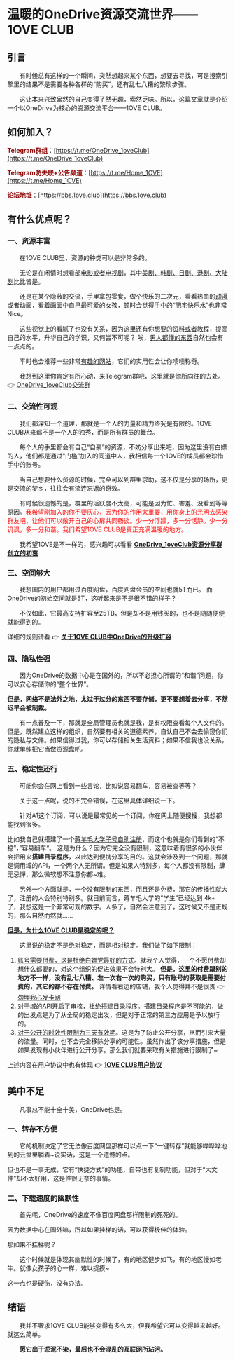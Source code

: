 # 温暖的OneDrive资源交流世界——1OVE CLUB

## 引言

&emsp;&emsp;有时候总有这样的一个瞬间，突然想起来某个东西，想要去寻找，可是搜索引擎里的结果不是需要各种各样的“购买”，还有乱七八糟的繁琐步骤。

&emsp;&emsp;这让本来兴致盎然的自己变得了然无趣，索然乏味。所以，这篇文章就是介绍一个以OneDrive为核心的资源交流平台——1OVE CLUB。

## 如何加入？

<font style="color:darkred"><b>Telegram群组</b></font>：[https://t.me/OneDrive_1oveClub](https://t.me/OneDrive_1oveClub)

<font style="color:darkred"><b>Telegram防失联+公告频道</b></font>：[https://t.me/Home_1OVE](https://t.me/Home_1OVE)

<font style="color:darkred"><b>论坛地址</b></font>：[https://bbs.1ove.club](https://bbs.1ove.club)

## 有什么优点呢？

### 一、资源丰富

&emsp;&emsp;在1OVE CLUB里，资源的种类可以是非常多的。

&emsp;&emsp;无论是在闲情时想看部<u>电影或者电视剧</u>，其中<u>美剧、韩剧、日剧、港剧、大陆剧</u>比比皆是。

&emsp;&emsp;还是在某个隐蔽的交流，手里拿包零食，做个快乐的二次元，看看热血的<u>动漫或者动画</u>，看着画面中自己最可爱的女孩，顿时会觉得手中的“肥宅快乐水”也非常Nice。

&emsp;&emsp;这些视觉上的看腻了也没有关系，因为这里还有你想要的<u>资料或者教程</u>，提高自己的水平，升华自己的学识，又何尝不可呢？
唉，<u>男人都懂的东西</u>自然也会有一点点的。

&emsp;&emsp;平时也会推荐一些非常<u>有趣的网站</u>，它们的实用性会让你啧啧称奇。

&emsp;&emsp;我想到这里你肯定有所心动，来Telegram群吧，这里就是你所向往的去处。 👉 [OneDrive_1oveClub交流群](https://t.me/OneDrive_1oveClub)

### 二、交流性可观

&emsp;&emsp;我们都深知一个道理，那就是一个人的力量和精力终究是有限的。1OVE CLUB从来都不是一个人的独秀，而是所有群员的舞台。

&emsp;&emsp;每个人的手里都会有自己“自豪”的资源，不妨分享出来吧，因为这里没有白嫖的人，他们都是通过“门槛”加入的同道中人，我相信每一个1OVE的成员都会珍惜手中的账号。

&emsp;&emsp;当自己想要什么资源的时候，完全可以到群里求助，这不仅是分享的场所，更是交流的梦乡，往往会有流连忘返的奇效。

&emsp;&emsp;有时候很遗憾的是，群里的活跃度不太高，可能是因为忙、害羞、没看到等等原因。<font style="color:red">我希望刚加入的你不要灰心，因为你的作用太重要，用你身上的光明去感染群友吧，让他们可以敞开自己的心扉共同畅谈。少一分浮躁，多一分恬静。少一分讥讽，多一分和谐。我们希望1OVE CLUB是真正充满温暖的地方。</font>

&emsp;&emsp;我希望1OVE是不一样的，感兴趣可以看看 **[OneDrive_1oveClub资源分享群创立的初衷](https://www.qian.blue/archives/OneDrive_1oveClub-Original_Intention.html)**

### 三、空间够大

&emsp;&emsp;我想国内的用户都用过百度网盘，百度网盘会员的空间也就5T而已。
而OneDrive的初始空间就是5T，这听起来是不是很不错的样子？

&emsp;&emsp;不仅如此，它最高支持扩容至25TB，但是却不是用钱买的，也不是随随便便就能得到的。

详细的规则请看 👉 [**关于1OVE CLUB中OneDrive的升级扩容**](https://www.qian.blue/archives/About_OneDriveExpansion.html)

### 四、隐私性强

&emsp;&emsp;因为OneDrive的数据中心是在国外的，所以不必担心所谓的“和谐”问题，你可以安心存储你的“整个世界”。

**但是，网络不是法外之地，太过于过分的东西不要存储，更不要想着去分享，不然迟早会被制裁。**

&emsp;&emsp;有一点普及一下，那就是全局管理员也就是我，是有权限查看每个人文件的。但是，既然建立这样的组织，自然要有相关的道德素养，自认自己不会去偷窥你们的隐私与文件。如果信得过我，你可以存储相关生活资料；如果不信我也没关系，你就单纯把它当做资源盘吧。

### 五、稳定性还行

&emsp;&emsp;可能你会在网上看到一些言论，比如说容易翻车，容易被查等等？

&emsp;&emsp;关于这一点呢，说的不完全错误，在这里具体详细说一下。

&emsp;&emsp;针对A1这个订阅，可以说是最常见的一个订阅，你在网上随便搜搜，我想都能找到很多。

比如我自己就搭建了一个[薅羊毛大学子号自助注册](https://ceo.qiantigers.workers.dev/)，而这个也就是你们看到的“不稳”，”容易翻车“。
这是为什么？因为它完全没有限制，这意味着有很多的小伙伴会把用来**搭建目录程序**，以此达到便携分享的目的。这就会涉及到一个问题，那就是调用域的API，一个两个人无所谓。但是如果人特别多，每个人都没有限制，肆无忌惮，那么微软想不注意你都~难。

&emsp;&emsp;另外一个方面就是，一个没有限制的东西，而且还是免费，那它的传播性就大了，注册的人会特别特别多。就目前而言，薅羊毛大学的“学生”已经达到 4k+ 了，我想这是一个非常可观的数字。人多了，自然会注意到了，这时候又不是正规的，那么自然而然就……

**<u>但是，为什么1OVE CLUB是稳定的呢？</u>**

&emsp;&emsp;这里说的稳定不是绝对稳定，而是相对稳定。我们做了如下限制：

1. <u>账号需要付费，这是杜绝白嫖党最好的方式</u>。就我个人觉得，一个不愿付费却想什么都要的，对这个组织的促进效果不会特别大。 **但是，这里的付费跟别的地方不一样，没有乱七八糟、左一次右一次的购买，只有账号的获取是需要付费的，其它的都不存在付费。** 详情看右边的店铺，我个人觉得并不是很贵 👉 [勿埋我心发卡网](https://shop.qian.blue/)
2. <u>对于域的API开启了审核，杜绝搭建目录程序</u>。搭建目录程序是不可能的，做的出发点是为了从全局的稳定出发，但是对于正常的第三方应用是予以放行的。
3. <u>对于公开的时效性限制为三天有效期</u>。这是为了防止公开分享，从而引来大量的流量。同时，也不会完全移除分享的可能性。虽然作出了该分享措施，但是如果发现有小伙伴进行公开分享。那么我们就要采取有关措施进行限制了~

上述内容在用户协议中也有体现 👉 **[1OVE CLUB用户协议](https://www.qian.blue/archives/YongHuXieYi.html)**

## 美中不足

&emsp;&emsp;凡事总不能十全十美，OneDrive也是。

### 一、转存不方便

&emsp;&emsp;它的机制决定了它无法像百度网盘那样可以点一下“一键转存”就能够哗哗哗地到的云盘里躺着~说实话，这是一个遗憾的点。

但也不是一事无成，它有“快捷方式”的功能，自带也有复制功能，但对于“大文件”却不太好用，这是件很无奈的事情。

### 二、下载速度的幽默性

&emsp;&emsp;首先呢，OneDrive的速度不像百度网盘那样限制的死死的。

因为数据中心在国外嘛，所以如果挂梯的话，可以获得极佳的体验。

那如果不挂梯呢？

&emsp;&emsp;这个时候就是体现其幽默性的时候了，有的地区健步如飞，有的地区慢如老牛。就像女孩子的心一样，难以捉摸~

这一点也是硬伤，没有办法。

## 结语

&emsp;&emsp;我并不奢求1OVE CLUB能够变得有多么大，但我希望它可以变得越来越好。就这么简单。

&emsp;&emsp;**愿它出于淤泥不染，最后也不会混乱的互联网所玷污。**

<!-- Cloudflare Web Analytics -->
<script defer src='https://static.cloudflareinsights.com/beacon.min.js' data-cf-beacon='{"token": "fd9833a4639f4db5ab91387f22e43364"}'></script>
<!-- End Cloudflare Web Analytics -->

